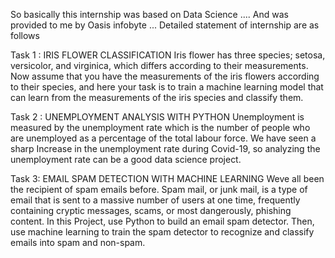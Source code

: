 So basically this internship was based on Data Science ....
And was provided to me by Oasis infobyte ...
Detailed statement of internship are as follows 

Task 1 :
IRIS FLOWER CLASSIFICATION
Iris flower has three species; setosa, versicolor, and virginica, which differs according to their measurements. 
Now assume that you have the measurements of the iris flowers according to their species, and here your task is 
to train a machine learning model that can learn from the measurements of the iris species and classify them.

Task 2 :
UNEMPLOYMENT ANALYSIS WITH PYTHON
Unemployment is measured by the unemployment rate which is the number of people who are unemployed as a percentage 
of the total labour force. We have seen a sharp Increase in the unemployment rate during Covid-19, so analyzing the 
unemployment rate can be a good data science project.

Task 3:
EMAIL SPAM DETECTION WITH MACHINE LEARNING
Weve all been the recipient of spam emails before. Spam mail, or junk mail, is a type of email that is sent to a massive number 
of users at one time, frequently containing cryptic messages, scams, or most dangerously, phishing content.
In this Project, use Python to build an email spam detector. Then, use machine learning to train the spam detector to recognize
and classify emails into spam and non-spam. 
